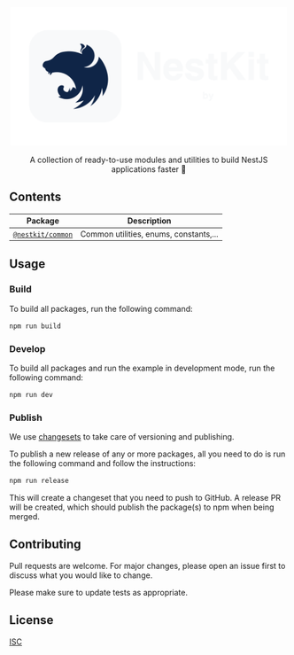 <p align="center">
    <picture>
        <source media="(prefers-color-scheme: dark)" srcset="docs/images/logo/dark.png">
        <source media="(prefers-color-scheme: light)" srcset="docs/images/logo/light.png">
        <img src="docs/images/logo/dark.png" alt="NestKit" width="500">
    </picture>
</p>

<p align="center">
    A collection of ready-to-use modules and utilities to build NestJS applications faster 🚀
</p>

## Contents

| Package                                                                          | Description                            |
| -------------------------------------------------------------------------------- | -------------------------------------- |
| [`@nestkit/common`](https://github.com/icapps/NestKit/tree/main/packages/common) | Common utilities, enums, constants,... |

## Usage

### Build

To build all packages, run the following command:

```bash
npm run build
```

### Develop

To build all packages and run the example in development mode, run the following command:

```bash
npm run dev
```

### Publish

We use [changesets](https://github.com/changesets/changesets) to take care of versioning and publishing.

To publish a new release of any or more packages, all you need to do is run the following command and follow the instructions:

```bash
npm run release
```

This will create a changeset that you need to push to GitHub. A release PR will be created, which should publish the package(s) to npm when being merged.

## Contributing

Pull requests are welcome. For major changes, please open an issue first
to discuss what you would like to change.

Please make sure to update tests as appropriate.

## License

[ISC](LICENSE.md)
